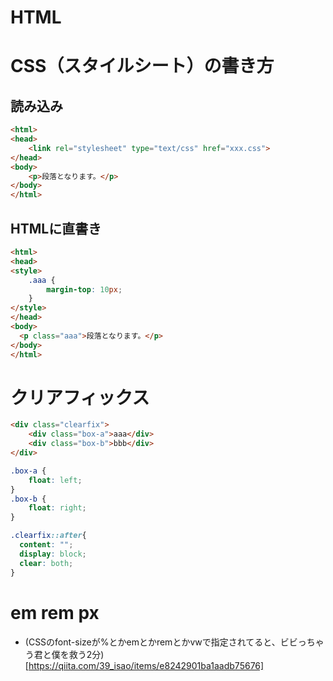 # HTML

# CSS（スタイルシート）の書き方

## 読み込み

```html
<html>
<head>
    <link rel="stylesheet" type="text/css" href="xxx.css">
</head>
<body>
    <p>段落となります。</p>
</body>
</html>
```

## HTMLに直書き

```html
<html>
<head>
<style>
    .aaa {
        margin-top: 10px;
    }
</style>
</head>
<body>
  <p class="aaa">段落となります。</p>
</body>
</html>

```

# クリアフィックス

```html
<div class="clearfix">
    <div class="box-a">aaa</div>
    <div class="box-b">bbb</div>
</div>

```

```css
.box-a {
    float: left;
}
.box-b {
    float: right;
}

.clearfix::after{
  content: "";
  display: block;
  clear: both;
}
```

# em rem px

- (CSSのfont-sizeが%とかemとかremとかvwで指定されてると、ビビっちゃう君と僕を救う2分)[https://qiita.com/39_isao/items/e8242901ba1aadb75676]